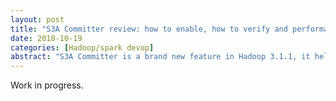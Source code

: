 ```yaml
---
layout: post
title: "S3A Committer review: how to enable, how to verify and performance"
date: 2018-10-19
categories: [Hadoop/spark devop]
abstract: "S3A Committer is a brand new feature in Hadoop 3.1.1, it helped to eliminated a rename operation which is a disaster to s3a performance. And I will cover how to enable S3A Committer and how to verify if S3A Committer is working and performance here."
---
```


Work in progress.